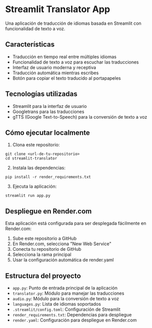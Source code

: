 # Streamlit Translator App

Una aplicación de traducción de idiomas basada en Streamlit con funcionalidad de texto a voz.

## Características

- Traducción en tiempo real entre múltiples idiomas
- Funcionalidad de texto a voz para escuchar las traducciones
- Interfaz de usuario moderna y receptiva
- Traducción automática mientras escribes
- Botón para copiar el texto traducido al portapapeles

## Tecnologías utilizadas

- Streamlit para la interfaz de usuario
- Googletrans para las traducciones
- gTTS (Google Text-to-Speech) para la conversión de texto a voz

## Cómo ejecutar localmente

1. Clona este repositorio:
```
git clone <url-de-tu-repositorio>
cd streamlit-translator
```

2. Instala las dependencias:
```
pip install -r render_requirements.txt
```

3. Ejecuta la aplicación:
```
streamlit run app.py
```

## Despliegue en Render.com

Esta aplicación está configurada para ser desplegada fácilmente en Render.com:

1. Sube este repositorio a GitHub
2. En Render.com, selecciona "New Web Service"
3. Conecta tu repositorio de GitHub
4. Selecciona la rama principal
5. Usar la configuración automática de render.yaml

## Estructura del proyecto

- `app.py`: Punto de entrada principal de la aplicación
- `translator.py`: Módulo para manejar las traducciones
- `audio.py`: Módulo para la conversión de texto a voz
- `languages.py`: Lista de idiomas soportados
- `.streamlit/config.toml`: Configuración de Streamlit
- `render_requirements.txt`: Dependencias para despliegue
- `render.yaml`: Configuración para despliegue en Render.com